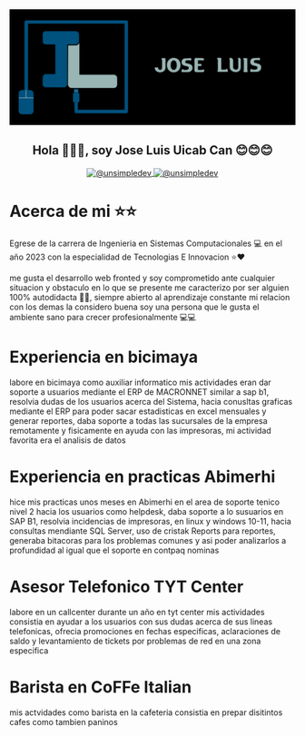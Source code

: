 
<img src="jose.svg" />

<h2 align="center">Hola 👋👋👋, soy Jose Luis Uicab Can 😊😊😊</h2>
<p align="center">
  <a href="mailto:joseluisuciabcan30@gmail.com" target="blank">
    <img align="center" src="https://img.shields.io/badge/Gmail-4CAF50?style=for-the-badge&logo=gmail&logoColor=white" alt="@unsimpledev" />
  </a>
  <a href="www.linkedin.com/in/joseluis-uicabcan-3796a1136" target="blank">
    <img align="center" src="https://img.shields.io/badge/Linkedin-007BFF?style=for-the-badge&logo=linkedin&logoColor=black" alt="@unsimpledev" />
  </a>
</p>
  <h1>Acerca de mi ⭐⭐</h1>
<p>Egrese de la carrera de Ingenieria en Sistemas Computacionales 💻 en el año 2023 con la especialidad de Tecnologias E Innovacion ⭐❤️</p>
<p>me gusta el desarrollo web fronted y soy comprometido ante cualquier situacion y obstaculo en lo que se presente 
  me caracterizo por ser alguien 100% autodidacta 🧑‍🎓, siempre abierto al aprendizaje constante mi relacion con los demas la considero buena 
soy una persona que le gusta el ambiente sano para crecer profesionalmente 💻💻</p>


  
<h1> Experiencia en bicimaya</h1>
<p>labore en bicimaya como auxiliar informatico mis actividades eran dar soporte a usuarios mediante el ERP de MACRONNET similar a sap b1, resolvia dudas de los usuarios
acerca del Sistema, hacia conusltas graficas mediante el ERP para poder sacar estadisticas en excel mensuales y generar reportes, daba soporte a todas las sucursales de la empresa
remotamente y fisicamente en ayuda con las impresoras, mi actividad favorita era el analisis de datos </p>

<h1> Experiencia en practicas Abimerhi</h1>

<p> hice mis practicas unos meses en Abimerhi  en el area de soporte tenico nivel 2 hacia los usuarios como helpdesk, daba soporte a lo susuarios en SAP B1, resolvia incidencias de impresoras, en linux
  y  windows 10-11, hacia consultas mendiante SQL Server, uso de cristak Reports para reportes, generaba bitacoras para los problemas comunes y asi poder analizarlos a profundidad
al igual que el soporte en contpaq nominas</p>

<h1>Asesor Telefonico TYT Center</h1>

<p>labore en un callcenter durante un año en tyt center mis actividades consistia en ayudar a los usuarios con sus dudas acerca de sus lineas telefonicas,
ofrecia promociones en fechas especificas, aclaraciones de saldo y levantamiento de tickets por problemas de red en una zona especifica</p>

<h1>Barista en CoFFe Italian</h1>
<p>mis actvidades como barista en la cafeteria consistia en prepar disitintos cafes como tambien paninos </p>


